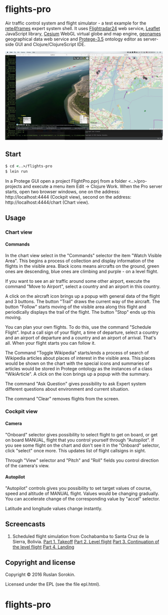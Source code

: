 # flights-pro

Air traffic control system and flight simulator - a test example for the [rete4frames](http://github.com/rururu/rete4frames) expert system shell.
It uses [Flightradar24](http://www.flightradar24.com) web service, [Leaflet](http://leafletjs.com) JavaScript library, [Cesium](https://cesiumjs.org/) WebGL virtual globe and map engine, [geonames](http://www.geonames.org) geographical data web service and [Protege-3.5](http://protege.stanford.edu) ontology editor as server-side GUI and Clojure/ClojureScript IDE.

![screenshot](screenshot.jpeg)

## Start

```clj
$ cd <..>/flights-pro
$ lein run
```
In a Protege GUI open a project FlightPro.pprj from a folder <..>/pro-projects and execute a menu item Edit -> Clojure Work.
When the Pro server starts, open two browser windows, one on the address: http://localhost:4444 (Cockpit view), second on the address: http://localhost:4444/chart (Chart view).

## Usage

### Chart view

#### Commands

In the chart view select in the "Commands" selector the item "Watch Visible Area". This begins a process of collection and display information of the flights in the visible area. Black icons means aircrafts on the ground, green ones are descending, blue ones are climbing and purple - on a level flight.

If you want to see an air traffic around some other airport, execute the command "Move to Airport", select a country and an airport in this country.

A click on the aircraft icon brings up a popup with general data of the flight and 3 buttons. The button "Trail" draws the current way of the aircraft. The button "Follow" starts moving of the visible area along this flight and periodically displays the trail of the flight. The button "Stop" ends up this moving.

You can plan your own flights. To do this, use the command "Schedule Flight". Input a call sign of your flight, a time of departure, select a country and an airport of departure and a country and an airport of arrival. That's all. When your flight starts you can follow it.

The Command "Toggle Wikipedia" starts/ends a process of search of Wikipedia articles about places of interest in the visible area. This places would be shown on the chart with the special icons and summaries of articles would be stored in Protege ontology as the instances of a class "WikiArticle". A click on the icon brings up a popup with the summary.

The command "Ask Question" gives possibility to ask Expert system different questions about environment and current situation.

The command "Clear" removes flights from the screen.

### Cockpit view

#### Camera

"Onboard" selector gives possibility to select flight to get on board, or get on board MANUAL, flight that you control yourself through "Autopilot". If you see some flight on the chart and don't see it in the "Onboard" selector, click "select" once more. This updates list of flight callsigns in sight.

Through "View" selector and "Pitch" and "Roll" fields you control direction of the camera's view.

#### Autopilot

"Autopilot" controls gives you possibility to set target values of course, speed and altitude of MANUAL flight. Values would be changing gradually. You can accelerate change of the corresponding value by "accel" selector.

Latitude and longitude values change instantly.

## Screencasts

1. Scheduled flight simulation from Cochabamba to Santa Cruz de la Sierra, Bolivia.
  [Part 1. Takeoff](https://www.youtube.com/watch?v=HkL9MkdoSG4)
  [Part 2. Level flight](https://www.youtube.com/watch?v=1-JVObqbtcI)
  [Part 3. Continuation of the level flight](https://www.youtube.com/watch?v=hHWDM8LyrkM)
  [Part 4. Landing](https://www.youtube.com/watch?v=pzy952DoeWg)

Copyright and license
----

Copyright © 2016 Ruslan Sorokin.

Licensed under the EPL (see the file epl.html).
# flights-pro
